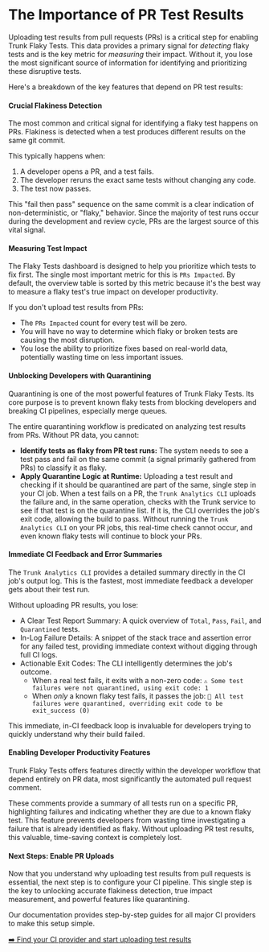 # The Importance of PR Test Results

Uploading test results from pull requests (PRs) is a critical step for enabling Trunk Flaky Tests. This data provides a primary signal for _detecting_ flaky tests and is the key metric for _measuring_ their impact. Without it, you lose the most significant source of information for identifying and prioritizing these disruptive tests.

Here's a breakdown of the key features that depend on PR test results:

#### Crucial Flakiness Detection

The most common and critical signal for identifying a flaky test happens on PRs. Flakiness is detected when a test produces different results on the same git commit.

This typically happens when:

1. A developer opens a PR, and a test fails.
2. The developer reruns the exact same tests without changing any code.
3. The test now passes.

This "fail then pass" sequence on the same commit is a clear indication of non-deterministic, or "flaky," behavior. Since the majority of test runs occur during the development and review cycle, PRs are the largest source of this vital signal.

#### Measuring Test Impact

The Flaky Tests dashboard is designed to help you prioritize which tests to fix first. The single most important metric for this is `PRs Impacted`. By default, the overview table is sorted by this metric because it's the best way to measure a flaky test's true impact on developer productivity.

If you don't upload test results from PRs:

* The `PRs Impacted` count for every test will be zero.
* You will have no way to determine which flaky or broken tests are causing the most disruption.
* You lose the ability to prioritize fixes based on real-world data, potentially wasting time on less important issues.

#### Unblocking Developers with Quarantining

Quarantining is one of the most powerful features of Trunk Flaky Tests. Its core purpose is to prevent known flaky tests from blocking developers and breaking CI pipelines, especially merge queues.

The entire quarantining workflow is predicated on analyzing test results from PRs. Without PR data, you cannot:

* **Identify tests as flaky from PR test runs:** The system needs to see a test pass and fail on the same commit (a signal primarily gathered from PRs) to classify it as flaky.
* **Apply Quarantine Logic at Runtime:** Uploading a test result and checking if it should be quarantined are part of the same, single step in your CI job. When a test fails on a PR, the `Trunk Analytics CLI` uploads the failure and, in the same operation, checks with the Trunk service to see if that test is on the quarantine list. If it is, the CLI overrides the job's exit code, allowing the build to pass. Without running the `Trunk Analytics CLI` on your PR jobs, this real-time check cannot occur, and even known flaky tests will continue to block your PRs.

#### Immediate CI Feedback and Error Summaries

The `Trunk Analytics CLI` provides a detailed summary directly in the CI job's output log. This is the fastest, most immediate feedback a developer gets about their test run.

Without uploading PR results, you lose:

* A Clear Test Report Summary: A quick overview of `Total`, `Pass`, `Fail`, and `Quarantined` tests.
* In-Log Failure Details: A snippet of the stack trace and assertion error for any failed test, providing immediate context without digging through full CI logs.
* Actionable Exit Codes: The CLI intelligently determines the job's outcome.
  * When a real test fails, it exits with a non-zero code: `⚠️ Some test failures were not quarantined, using exit code: 1`
  * When _only_ a known flaky test fails, it passes the job: `🎉 All test failures were quarantined, overriding exit code to be exit_success (0)`

This immediate, in-CI feedback loop is invaluable for developers trying to quickly understand why their build failed.

#### Enabling Developer Productivity Features

Trunk Flaky Tests offers features directly within the developer workflow that depend entirely on PR data, most significantly the automated pull request comment.

These comments provide a summary of all tests run on a specific PR, highlighting failures and indicating whether they are due to a known flaky test. This feature prevents developers from wasting time investigating a failure that is already identified as flaky. Without uploading PR test results, this valuable, time-saving context is completely lost.

#### Next Steps: Enable PR Uploads

Now that you understand why uploading test results from pull requests is essential, the next step is to configure your CI pipeline. This single step is the key to unlocking accurate flakiness detection, true impact measurement, and powerful features like quarantining.

Our documentation provides step-by-step guides for all major CI providers to make this setup simple.

[➡️ Find your CI provider and start uploading test results](get-started/ci-providers/)
